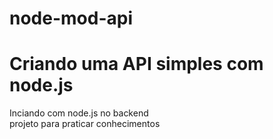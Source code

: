 # node-mod-api
# Criando uma API simples com node.js

Inciando com node.js no backend  
projeto para praticar conhecimentos